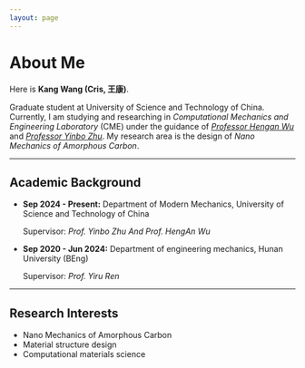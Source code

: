 ```yaml
---
layout: page
---
```


# About Me

Here is **Kang Wang (Cris, 王康)**.

Graduate student at University of Science and Technology of China. Currently, I am studying and researching in *Computational Mechanics and Engineering Laboratory* (CME) under the guidance of *[Professor Hengan Wu](https://scholar.google.com.hk/citations?hl=zh-CN&user=X4lTQbMAAAAJ)* and *[Professor Yinbo Zhu](https://scholar.google.com.hk/citations?hl=zh-CN&user=0IIXHuMAAAAJ)*. My research area is the design of *Nano Mechanics of Amorphous Carbon*.

------

## Academic Background

- **Sep 2024 - Present:** Department of Modern Mechanics, University of Science and Technology of China

  Supervisor: *Prof. Yinbo Zhu And Prof. HengAn Wu*

- **Sep 2020 - Jun 2024:** Department of engineering mechanics, Hunan University (BEng)

  Supervisor: *Prof. Yiru Ren*

---

## Research Interests

- Nano Mechanics of Amorphous Carbon
- Material structure design
- Computational materials science

